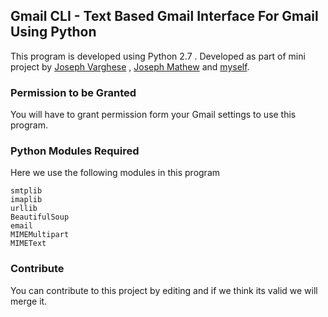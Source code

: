 ## Gmail CLI - Text Based Gmail Interface For Gmail Using Python
This program is developed using Python 2.7 . Developed as part of mini project by [Joseph Varghese](https://github.com/iamjosephvarghese) , [Joseph Mathew](https://github.com/josephmathew900) and [myself](https://github.com/franklinrockz).

### Permission to be Granted
You will have to grant permission form your Gmail settings to use this program.  

### Python Modules Required
Here we use the following modules in this program
```
smtplib  
imaplib  
urllib  
BeautifulSoup  
email  
MIMEMultipart  
MIMEText
```
### Contribute 
You can contribute to this project by editing and if we think its valid we will merge it.
